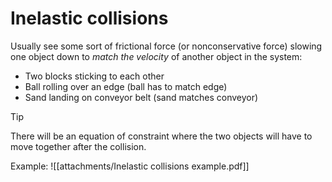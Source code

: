 # Inelastic collisions
Usually see some sort of frictional force (or nonconservative force) slowing one object down to *match the velocity* of another object in the system:
- Two blocks sticking to each other
- Ball rolling over an edge (ball has to match edge)
- Sand landing on conveyor belt (sand matches conveyor)

>[!tip]
>There will be an equation of constraint where the two objects will have to move together after the collision.

Example:
![[attachments/Inelastic collisions example.pdf]]